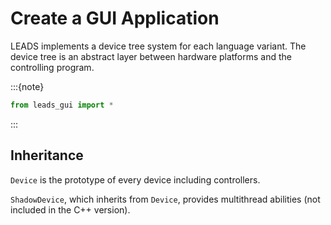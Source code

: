 # Create a GUI Application

LEADS implements a device tree system for each language variant. The device tree is an abstract layer between hardware
platforms and the controlling program.

:::{note}

```python
from leads_gui import *
```

:::

## Inheritance

`Device` is the prototype of every device including controllers.

`ShadowDevice`, which inherits from `Device`, provides multithread abilities (not included in the C++ version).